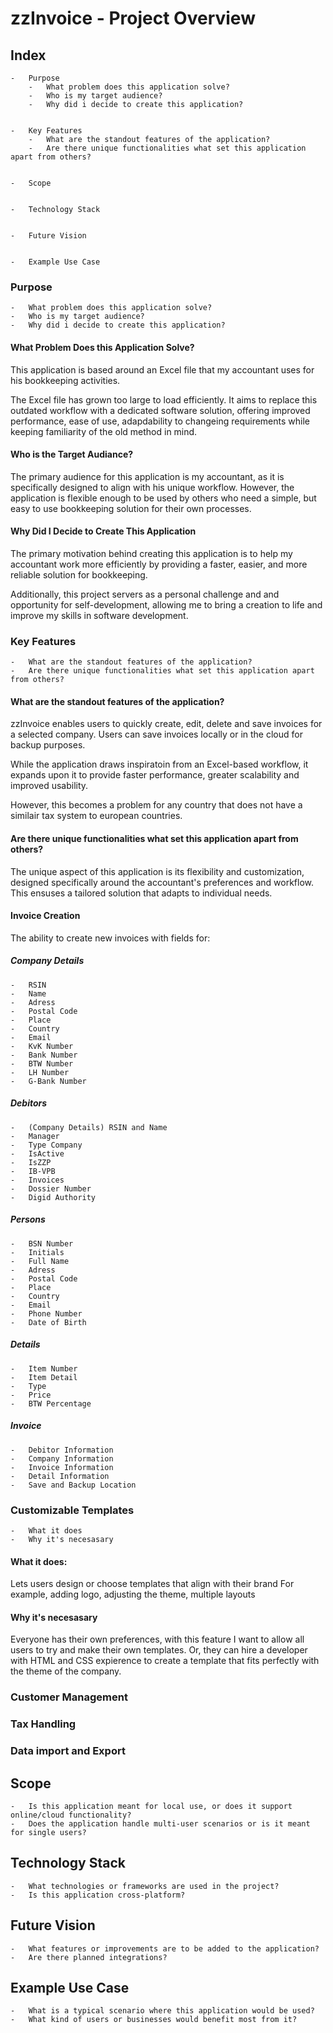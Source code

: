 # zzInvoice - Project Overview

## Index
    -   Purpose
        -   What problem does this application solve?
        -   Who is my target audience?
        -   Why did i decide to create this application?


    -   Key Features
        -   What are the standout features of the application?
        -   Are there unique functionalities what set this application apart from others?


    -   Scope
    

    -   Technology Stack


    -   Future Vision


    -   Example Use Case

### Purpose
    -   What problem does this application solve?
    -   Who is my target audience?
    -   Why did i decide to create this application?

#### What Problem Does this Application Solve?
This application is based around an Excel file that my accountant uses for his bookkeeping activities.


The Excel file has grown too large to load efficiently. It aims to replace this outdated workflow with a dedicated software solution, offering improved performance, ease of use, adapdability to changeing requirements while keeping familiarity of the old method in mind.


#### Who is the Target Audiance?
The primary audience for this application is my accountant, as it is specifically designed to align with his unique workflow. However, the application is flexible enough to be used by others who need a simple, but easy to use bookkeeping solution for their own processes.


#### Why Did I Decide to Create This Application
The primary motivation behind creating this application is to help my accountant work more efficiently by providing a faster, easier, and more reliable solution for bookkeeping.


Additionally, this project servers as a personal challenge and and opportunity for self-development, allowing me to bring a creation to life and improve my skills in software development.


### Key Features
    -   What are the standout features of the application?
    -   Are there unique functionalities what set this application apart from others?

#### What are the standout features of the application?
zzInvoice enables users to quickly create, edit, delete and save invoices for a selected company.
Users can save invoices locally or in the cloud for backup purposes.


While the application draws inspiratoin from an Excel-based workflow,
it expands upon it to provide faster performance, greater scalability and improved usability.

However, this becomes a problem for any country that does not have a similair tax system to european countries.


#### Are there unique functionalities what set this application apart from others? 
The unique aspect of this application is its flexibility and customization, designed specifically around the accountant's preferences and workflow.
This ensuses a tailored solution that adapts to individual needs.


#### Invoice Creation
The ability to create new invoices with fields for:

##### Company Details

    -   RSIN
    -   Name
    -   Adress
    -   Postal Code
    -   Place
    -   Country
    -   Email
    -   KvK Number
    -   Bank Number
    -   BTW Number
    -   LH Number
    -   G-Bank Number

##### Debitors
    -   (Company Details) RSIN and Name
    -   Manager
    -   Type Company
    -   IsActive
    -   IsZZP
    -   IB-VPB
    -   Invoices
    -   Dossier Number
    -   Digid Authority

##### Persons
    -   BSN Number
    -   Initials
    -   Full Name
    -   Adress
    -   Postal Code
    -   Place
    -   Country
    -   Email
    -   Phone Number
    -   Date of Birth

##### Details
    -   Item Number
    -   Item Detail
    -   Type
    -   Price
    -   BTW Percentage

##### Invoice
    -   Debitor Information
    -   Company Information
    -   Invoice Information
    -   Detail Information
    -   Save and Backup Location


### Customizable Templates
    -   What it does
    -   Why it's necesasary

#### What it does: 
Lets users design or choose templates that align with their brand
For example, adding logo, adjusting the theme, multiple layouts

#### Why it's necesasary
Everyone has their own preferences, with this feature I want to allow all users to try and make their own templates.
Or, they can hire a developer with HTML and CSS expierence to create a template that fits perfectly with the theme of the company.

### Customer Management

### Tax Handling

### Data import and Export


## Scope
    -   Is this application meant for local use, or does it support online/cloud functionality?
    -   Does the application handle multi-user scenarios or is it meant for single users?

## Technology Stack
    -   What technologies or frameworks are used in the project?
    -   Is this application cross-platform?

## Future Vision
    -   What features or improvements are to be added to the application?
    -   Are there planned integrations?


## Example Use Case
    -   What is a typical scenario where this application would be used?
    -   What kind of users or businesses would benefit most from it?
